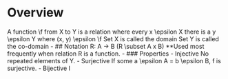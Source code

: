 # Overview
A function \f from X to Y is a relation where every x \epsilon X there is a y \epsilon Y where (x, y) \epsilon \f
Set X is called the domain
Set Y is called the co-domain
	- ## Notation
	  R: A -> B (R \subset A x B)
	  **Used most frequently when relation R is a function.
	- ### Properties
	  - Injective
	  No repeated elements of Y.
	  - Surjective
	  If some a \epsilon A = b \epsilon B, f is surjective.
	  - Bijective
	  I